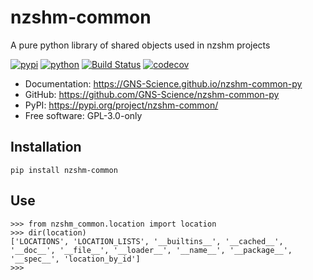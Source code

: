 # nzshm-common

A pure python library of shared objects used in nzshm projects

[![pypi](https://img.shields.io/pypi/v/nzshm-common.svg)](https://pypi.org/project/nzshm-common/)
[![python](https://img.shields.io/pypi/pyversions/nzshm-common.svg)](https://pypi.org/project/nzshm-common/)
[![Build Status](https://github.com/GNS-Science/nzshm-common-py/actions/workflows/dev.yml/badge.svg)](https://github.com/GNS-Science/nzshm-common-py/actions/workflows/dev.yml)
[![codecov](https://codecov.io/gh/GNS-Science/nzshm-common-py/branch/main/graphs/badge.svg)](https://codecov.io/github/GNS-Science/nzshm-common-py)


* Documentation: <https://GNS-Science.github.io/nzshm-common-py>
* GitHub: <https://github.com/GNS-Science/nzshm-common-py>
* PyPI: <https://pypi.org/project/nzshm-common/>
* Free software: GPL-3.0-only

## Installation

```
pip install nzshm-common
```

## Use

```
>>> from nzshm_common.location import location
>>> dir(location)
['LOCATIONS', 'LOCATION_LISTS', '__builtins__', '__cached__', '__doc__', '__file__', '__loader__', '__name__', '__package__', '__spec__', 'location_by_id']
>>>
```
